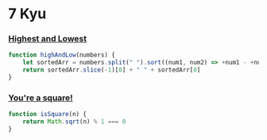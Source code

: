# 7 Kyu

### [Highest and Lowest](https://www.codewars.com/kata/554b4ac871d6813a03000035)

```javascript
function highAndLow(numbers) {
	let sortedArr = numbers.split(" ").sort((num1, num2) => +num1 - +num2)
	return sortedArr.slice(-1)[0] + " " + sortedArr[0]
}
```

### [You're a square!](https://www.codewars.com/kata/54c27a33fb7da0db0100040e)

```javascript
function isSquare(n) {
	return Math.sqrt(n) % 1 === 0
}
```
